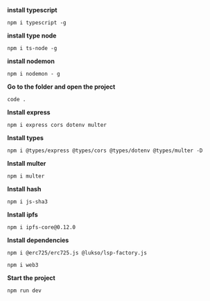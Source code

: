 **install typescript**

`npm i typescript -g`


**install type node**

`npm i ts-node -g`


**install nodemon**

`npm i nodemon - g`


**Go to the folder and open the project**

`code .`


**Install express**

`npm i express cors dotenv multer`


**Install types**

`npm i @types/express @types/cors @types/dotenv @types/multer -D`


**Install multer**

`npm i multer`


**Install hash**

`npm i js-sha3`


**Install ipfs**

`npm i ipfs-core@0.12.0`


**Install dependencies**

`npm i @erc725/erc725.js @lukso/lsp-factory.js`

`npm i web3`


**Start the project**

`npm run dev`
